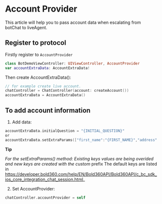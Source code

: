 # Account Provider
 This article will help you to pass account data when escalating from botChat to liveAgent.
## Register to protocol
Firstly register to `AccountProvider` 
```swift
class BotDemoViewController: UIViewController, AccountProvider
var accountExtraData: AccountExtraData!
```
Then create AccountExtraData():
```swift
// for example create live account.
chatController = ChatController(account: createAccount())
accountExtraData = AccountExtraData()
```
## To add account information
1. Add data:
```swift
accountExtraData.initialQuestion = "{INITIAL_QUESTION}"
or
accountExtraData.setExtraParams(["first_name":"{FIRST_NAME}","address":"{ADDRESS}"])
```
**Tip**

_For the setExtraParams() method:
Existing keys values are being overided and new keys are created with the custom_ prefix
 The default keys are listed in https://developer.bold360.com/help/EN/Bold360API/Bold360API/c_bc_sdk_ios_core_integration_chat_session.html_

2. Set AccountProvider:
```swift
chatController.accountProvider = self
```
